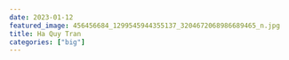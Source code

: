 ```yaml
---
date: 2023-01-12
featured_image: 456456684_1299545944355137_3204672068986689465_n.jpg
title: Ha Quy Tran
categories: ["big"]
---
```

